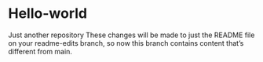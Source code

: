 # Hello-world
Just another repository
These changes will be made to just the README file on your readme-edits branch, so now this branch contains content that’s different from main.

